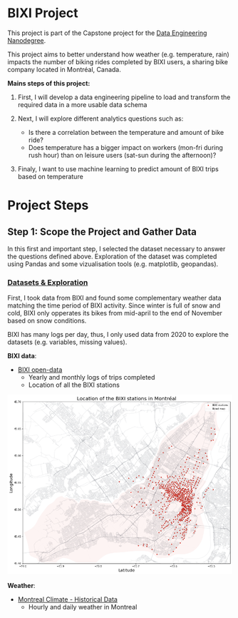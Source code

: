 # BIXI Project
This project is part of the Capstone project for the [Data Engineering Nanodegree](https://www.udacity.com/course/data-engineer-nanodegree--nd027). 

This project aims to better understand how weather (e.g. temperature, rain) impacts the number of biking rides completed by BIXI users, a sharing bike company located in Montréal, Canada. 

**Mains steps of this project:**
1.  First, I will develop a data engineering pipeline to load and transform the required data in a more usable data schema

2. Next, I will explore different analytics questions such as:
	- Is there a correlation between the temperature and amount of bike ride?
	- Does temperature has a bigger impact on workers (mon-fri during rush hour) than on leisure users (sat-sun during the afternoon)?

3. Finaly, I want to use machine learning to predict amount of BIXI trips based on temperature 


# Project Steps

## Step 1: Scope the Project and Gather Data

In this first and important step, I selected the dataset necessary to answer the questions defined above. Exploration of the dataset was completed using Pandas and some vizualisation tools (e.g. matplotlib, geopandas). 

### [Datasets & Exploration](data_exploration.ipynb)
First, I took data from BIXI and found some complementary weather data matching the time period of BIXI activity. Since winter is full of snow and cold, BIXI only opperates its bikes from mid-april to the end of November based on snow conditions.

BIXI has many logs per day, thus, I only used data from 2020 to explore the datasets (e.g. variables, missing values). 

**BIXI data**:
- [BIXI open-data](https://bixi.com/fr/donnees-ouvertes)
	- Yearly and monthly logs of trips completed
	- Location of all the BIXI stations

![BIXI stations across Montreal](images/data_exploration_stations.png)

**Weather**:
- [Montreal Climate - Historical Data](https://climate.weather.gc.ca/historical_data/search_historic_data_e.html) 
	- Hourly and daily weather in Montreal